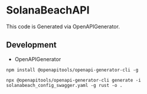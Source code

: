 # SolanaBeachAPI

This code is Generated via OpenAPIGenerator.


## Development

- OpenAPIGenerator

```
npm install @openapitools/openapi-generator-cli -g

npx @openapitools/openapi-generator-cli generate -i solanabeach_config_swagger.yaml -g rust -o .
```